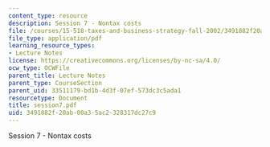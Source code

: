 ```yaml
---
content_type: resource
description: Session 7 - Nontax costs
file: /courses/15-518-taxes-and-business-strategy-fall-2002/3491882f20ab00a35ac2328317dc27c9_session7.pdf
file_type: application/pdf
learning_resource_types:
- Lecture Notes
license: https://creativecommons.org/licenses/by-nc-sa/4.0/
ocw_type: OCWFile
parent_title: Lecture Notes
parent_type: CourseSection
parent_uid: 33511179-bd1b-4d3f-07ef-573dc3c5ada1
resourcetype: Document
title: session7.pdf
uid: 3491882f-20ab-00a3-5ac2-328317dc27c9
---
```

Session 7 - Nontax costs